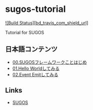 sugos-tutorial
=============

[![Build Status][bd_travis_com_shield_url]][bd_travis_com_url]

[bd_travis_com_url]: http://travis-ci.com/sugos-tutorial

Tutorial for SUGOS


日本語コンテンツ
---------

+ [00.SUGOSフレームワークことはじめ](dist/markdown/ja/00.SUGOS%E3%83%95%E3%83%AC%E3%83%BC%E3%83%A0%E3%83%AF%E3%83%BC%E3%82%AF%E3%81%93%E3%81%A8%E3%81%AF%E3%81%98%E3%82%81.md)
+ [01.Hello Worldしてみる](dist/markdown/ja/01.Hello%20World%E3%81%97%E3%81%A6%E3%81%BF%E3%82%8B.md)
+ [02.Event Emitしてみる](dist/markdown/ja/02.Event%20Emit%E3%81%97%E3%81%A6%E3%81%BF%E3%82%8B.md)



Links
-----------

+ [SUGOS](https://github.com/realglobe-Inc/sugos)